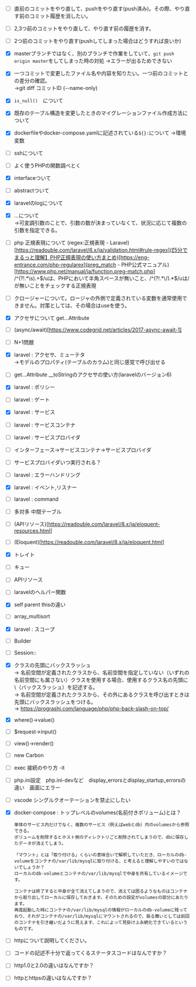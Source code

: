 - [ ] 直前のコミットをやり直して、pushをやり直す(push済み)。その際、やり直す前のコミット履歴を消したい。
- [ ] 2,3つ前のコミットをやり直して、やり直す前の履歴を消す。
- [ ] 2つ前のコミットをやり直す(pushしてしまった場合はどうすれば良いか)
- [X] masterブランチではなく、別のブランチで作業をしていて、`git push origin master`をしてしまった時の対処
->エラーが出るためできない
- [X] 一つコミットで変更したファイル名や内容を知りたい。一つ前のコミットとの差分の確認。  
->git diff コミットID (--name-only)
- [X] `is_null()`　について
- [X] 既存のテーブル構造を変更したときのマイグレーションファイル作成方法について
- [X] dockerfileやdocker-compose.yamlに記述されている`${}:`について
->環境変数
- [ ] sshについて
- [ ] よく使うPHPの関数調べとく
- [X] interfaceついて
- [ ] abstractついて
- [X] laravelのlogについて
- [X] ...について  
    ->可変調引数のことで、引数の数が決まっていなくて、状況に応じて複数の引数を指定できる。
- [ ] php 正規表現について (regex:正規表現 - Laravel)[https://readouble.com/laravel/6.x/ja/validation.html#rule-regex](【5分でまるっと理解】PHP正規表現の使い方まとめ)[https://eng-entrance.com/php-regularex](preg_match - PHP公式マニュアル)[https://www.php.net/manual/ja/function.preg-match.php]  
/^(?!.*\s).+$/uは、PHPにおいて半角スペースが無いこと、/^(?!.*\/).*$/uは/が無いことをチェックする正規表現  
- [ ] クロージャーについて。ロージャの外側で定義されている変数を通常使用できません。対策としては、その場合はuseを使う。  
- [X] アクセサについて get...Attribute
- [ ] (async/await)[https://www.codegrid.net/articles/2017-async-await-1]  
- [ ] N+1問題
- [X] laravel : アクセサ、ミューテタ  
->モデルのプロパティ(テーブルのカラム)と同じ感覚で呼び出せる  
- [ ] get...Attribute __toStringのアクセサの使い方(laravelのバージョン6)
- [X] laravel : ポリシー
- [ ] laravel : ゲート
- [X] laravel : サービス
- [ ] laravel : サービスコンテナ
- [ ] laravel : サービスプロバイダ
- [ ] インターフェース->サービスコンテナ->サービスプロバイダ
- [ ] サービスプロバイダいつ実行される？
- [ ] laravel : エラーハンドリング
- [X] laravel : イベント,リスナー
- [ ] laravel : command
- [ ] 多対多 中間テーブル
- [ ] (APIリソース)[https://readouble.com/laravel/8.x/ja/eloquent-resources.html]
- [ ] (Eloquent)[https://readouble.com/laravel/8.x/ja/eloquent.html]
- [X] トレイト
- [ ] キュー
- [ ] APIリソース
- [ ] laravelのヘルパー関数
- [X] self parent thisの違い
- [ ] array_multisort
- [X] laravel : スコープ
- [ ] Builder
- [ ] Session::
- [X] クラスの先頭にバックスラッシュ  
-> 名前空間が定義されたクラスから、名前空間を指定していない（いずれの名前空間にも属さない）クラスを使用する場合、使用するクラス名の先頭に\（バックスラッシュ）を記述する。  
-> 名前空間が定義されたクラスから、その外にあるクラスを呼び出すときは先頭にバックスラッシュをつける。  
-> https://prograshi.com/language/php/php-back-slash-on-top/
- [X] where()->value()
- [ ] $request->input()
- [ ] view()->render()
- [ ] new Carbon
- [ ] exec 接続のやり方 -it
- [ ] php.ini設定　php.ini-devなど　display_errorsとdisplay_startup_errorsの違い　画面にエラー
- [ ] vscode シングルクオーテーションを禁止にしたい
- [X] docker-compose : トップレベルのvolumes(名前付きボリューム)とは？  
    ```
    単体のサービス内だけでなく、複数のサービス（例えばwebとdb）内のvolumesから参照できる。  
    ボリュームを削除するとホスト側のディレクトリごと削除されてしまうので、dbに保存したデータが消えてしまう。
    ```  
    ```
    「マウント」とは「取り付ける」くらいの意味合いで解釈していただき、ローカルのdb-volumeをコンテナの/var/lib/mysqlに取り付ける、と考えると理解しやすいのではないでしょうか？
    ローカルのdb-volumeとコンテナの/var/lib/mysqlで中身を共有しているイメージです。

    コンテナは終了すると中身が全て消えてしまうので、消えては困るようなものはコンテナから取り出してローカルに保存しておきます。そのための設定がvolumesの部分にあたります。
    再度起動した時にコンテナの/var/lib/mysqlの情報がローカルのdb-volumeに残っており、それがコンテナの/var/lib/mysqlにマウントされるので、振る舞いとしては前回のコンテナを引き継いだように見えます、これによって見掛け上永続化できているというものです。
    ``` 
- [ ] httpについて説明してください。
- [ ] コードの記述不十分で返ってくるステータスコードはなんですか？
- [ ] http1.0と2.0の違いはなんですか？
- [ ] httpとhttpsの違いはなんですか？


